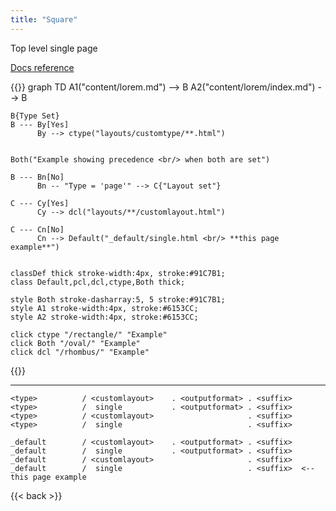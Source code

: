 ```yaml
---
title: "Square"
---
```


Top level single page


[Docs reference](https://gohugo.io/templates/lookup-order/#examples-layout-lookup-for-regular-pages)

{{<mermaid>}}
graph TD
    A1("content/lorem.md") --> B
    A2("content/lorem/index.md") --> B
    
    B{Type Set}
    B --- By[Yes]
          By --> ctype("layouts/customtype/**.html")
    

    Both("Example showing precedence <br/> when both are set")

    B --- Bn[No]
          Bn -- "Type = 'page'" --> C{"Layout set"}

    C --- Cy[Yes]
          Cy --> dcl("layouts/**/customlayout.html")

    C --- Cn[No]
          Cn --> Default("_default/single.html <br/> **this page example**")
    

    classDef thick stroke-width:4px, stroke:#91C7B1;
    class Default,pcl,dcl,ctype,Both thick;

    style Both stroke-dasharray:5, 5 stroke:#91C7B1;
    style A1 stroke-width:4px, stroke:#6153CC;
    style A2 stroke-width:4px, stroke:#6153CC;

    click ctype "/rectangle/" "Example"
    click Both "/oval/" "Example"
    click dcl "/rhombus/" "Example"

{{</mermaid>}}

---

```
<type>          / <customlayout>    . <outputformat> . <suffix>
<type>          /  single           . <outputformat> . <suffix>
<type>          / <customlayout>                     . <suffix>
<type>          /  single                            . <suffix>
                  
_default        / <customlayout>    . <outputformat> . <suffix>
_default        /  single           . <outputformat> . <suffix>
_default        / <customlayout>                     . <suffix>
_default        /  single                            . <suffix>  <-- this page example
```



{{< back >}}
